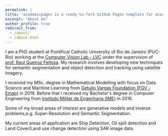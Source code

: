 ```yaml
---
permalink: /
title: "academicpages is a ready-to-fork GitHub Pages template for academic personal websites"
excerpt: "About me"
author_profile: true
redirect_from: 
  - /about/
  - /about.html
---
```



I am a PhD student at Pontifical Catholic University of Rio de Janeiro (PUC-Rio) working at the [Computer Vision Lab - LVC](http://www.lvc.ele.puc-rio.br) under the supervision of [prof. Raul Queiroz Feitosa](https://scholar.google.com.br/citations?user=2unw_HYAAAAJ&hl=pt-BR). My research involves developing new techniques for semantic segmentation and object detection and tracking using satellite imagery.

I received my MSc. degree in Mathematical Modelling with focus on Data Science and Machine Learning from [Getulio Vargas Foundation (FGV - Emap)](https://emap.fgv.br/) in 2019. Before that I received my Bachelor's degree in Computer Engineering from [Instituto Militar de Engenharia (IME)](http://www.ime.eb.mil.br/en/) in 2016.

Some of my broad areas of interest are generative models and inverse problems,e.g. Super-Resolution and Semantic Segmentation. 

My current areas of application are Ship Detection, Oil spill detection and Land Cover/Land use change detection using SAR image data.